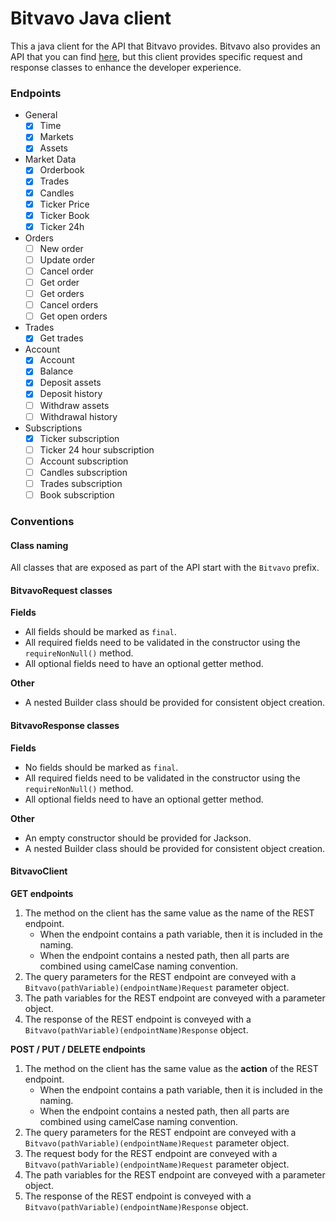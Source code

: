 # Bitvavo Java client

This a java client for the API that Bitvavo provides. Bitvavo also provides an API that you can
find [here](https://github.com/bitvavo/java-bitvavo-api), but this client provides specific request and response classes
to enhance the developer experience.

### Endpoints

* General
    * [x] Time
    * [x] Markets
    * [x] Assets
* Market Data
    * [x] Orderbook
    * [x] Trades
    * [x] Candles
    * [x] Ticker Price
    * [x] Ticker Book
    * [x] Ticker 24h
* Orders
    * [ ] New order
    * [ ] Update order
    * [ ] Cancel order
    * [ ] Get order
    * [ ] Get orders
    * [ ] Cancel orders
    * [ ] Get open orders
* Trades
    * [x] Get trades
* Account
    * [x] Account
    * [x] Balance
    * [x] Deposit assets
    * [x] Deposit history
    * [ ] Withdraw assets
    * [ ] Withdrawal history
* Subscriptions
    * [x] Ticker subscription
    * [ ] Ticker 24 hour subscription
    * [ ] Account subscription
    * [ ] Candles subscription
    * [ ] Trades subscription
    * [ ] Book subscription

### Conventions

#### Class naming

All classes that are exposed as part of the API start with the `Bitvavo` prefix.

#### BitvavoRequest classes

**Fields**

* All fields should be marked as `final`.
* All required fields need to be validated in the constructor using the `requireNonNull()` method.
* All optional fields need to have an optional getter method.

**Other**

* A nested Builder class should be provided for consistent object creation.

#### BitvavoResponse classes

**Fields**

* No fields should be marked as `final`.
* All required fields need to be validated in the constructor using the `requireNonNull()` method.
* All optional fields need to have an optional getter method.

**Other**

* An empty constructor should be provided for Jackson.
* A nested Builder class should be provided for consistent object creation.

#### BitvavoClient

**GET endpoints**

1. The method on the client has the same value as the name of the REST endpoint.
    * When the endpoint contains a path variable, then it is included in the naming.
    * When the endpoint contains a nested path, then all parts are combined using camelCase naming convention.
2. The query parameters for the REST endpoint are conveyed with a `Bitvavo(pathVariable)(endpointName)Request` parameter
   object.
3. The path variables for the REST endpoint are conveyed with a parameter object.
4. The response of the REST endpoint is conveyed with a `Bitvavo(pathVariable)(endpointName)Response` object.

**POST / PUT / DELETE endpoints**

1. The method on the client has the same value as the **action** of the REST endpoint.
    * When the endpoint contains a path variable, then it is included in the naming.
    * When the endpoint contains a nested path, then all parts are combined using camelCase naming convention.
2. The query parameters for the REST endpoint are conveyed with a `Bitvavo(pathVariable)(endpointName)Request` parameter
   object.
3. The request body for the REST endpoint are conveyed with a `Bitvavo(pathVariable)(endpointName)Request` parameter
   object.
3. The path variables for the REST endpoint are conveyed with a parameter object.
4. The response of the REST endpoint is conveyed with a `Bitvavo(pathVariable)(endpointName)Response` object.
